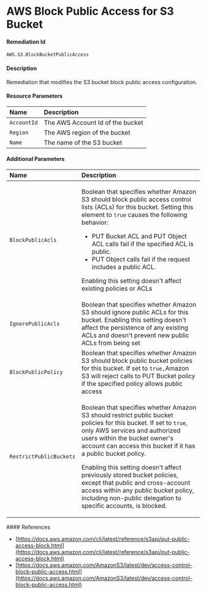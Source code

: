 # AWS Block Public Access for S3 Bucket

#### Remediation Id

`AWS.S3.BlockBucketPublicAccess`

#### Description

Remediation that modifies the S3 bucket block public access configuration.

#### Resource Parameters

| Name        | Description                      |
| :---------- | :------------------------------- |
| `AccountId` | The AWS Account Id of the bucket |
| `Region`    | The AWS region of the bucket     |
| `Name`      | The name of the S3 bucket        |

#### Additional Parameters

<table>
  <thead>
    <tr>
      <th style="text-align:left">Name</th>
      <th style="text-align:left">Description</th>
    </tr>
  </thead>
  <tbody>
    <tr>
      <td style="text-align:left"><code>BlockPublicAcls</code>
      </td>
      <td style="text-align:left">
        <p>Boolean that specifies whether Amazon S3 should block public access control
          lists (ACLs) for this bucket. Setting this element to <code>true</code> causes
          the following behavior:</p>
        <ul>
          <li>PUT Bucket ACL and PUT Object ACL calls fail if the specified ACL is public.</li>
          <li>PUT Object calls fail if the request includes a public ACL.</li>
        </ul>
        <p>Enabling this setting doesn&apos;t affect existing policies or ACLs</p>
      </td>
    </tr>
    <tr>
      <td style="text-align:left"><code>IgnorePublicAcls</code>
      </td>
      <td style="text-align:left">Boolean that specifies whether Amazon S3 should ignore public ACLs for
        this bucket. Enabling this setting doesn&apos;t affect the persistence
        of any existing ACLs and doesn&apos;t prevent new public ACLs from being
        set</td>
    </tr>
    <tr>
      <td style="text-align:left"><code>BlockPublicPolicy</code>
      </td>
      <td style="text-align:left">Boolean that specifies whether Amazon S3 should block public bucket policies
        for this bucket. If set to <code>true,</code>Amazon S3 will reject calls
        to PUT Bucket policy if the specified policy allows public access</td>
    </tr>
    <tr>
      <td style="text-align:left"><code>RestrictPublicBuckets</code>
      </td>
      <td style="text-align:left">
        <p>Boolean that specifies whether Amazon S3 should restrict public bucket
          policies for this bucket. If set to <code>true</code>, only AWS services
          and authorized users within the bucket owner&apos;s account can access
          this bucket if it has a public bucket policy.</p>
        <p>Enabling this setting doesn&apos;t affect previously stored bucket policies,
          except that public and cross-account access within any public bucket policy,
          including non-public delegation to specific accounts, is blocked.</p>
      </td>
    </tr>
  </tbody>
</table>#### References

- [https://docs.aws.amazon.com/cli/latest/reference/s3api/put-public-access-block.html](https://docs.aws.amazon.com/cli/latest/reference/s3api/put-public-access-block.html)
- [https://docs.aws.amazon.com/AmazonS3/latest/dev/access-control-block-public-access.html](https://docs.aws.amazon.com/AmazonS3/latest/dev/access-control-block-public-access.html)
